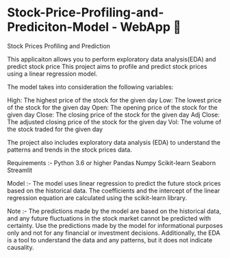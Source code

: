 # Stock-Price-Profiling-and-Prediciton-Model - WebApp 🎯

Stock Prices Profiling and Prediction

This applicaiton allows you to perform exploratory data analysis(EDA) and predict stock price
This project aims to profile and predict stock prices using a linear regression model. 

The model takes into consideration the following variables:

High: The highest price of the stock for the given day
Low: The lowest price of the stock for the given day
Open: The opening price of the stock for the given day
Close: The closing price of the stock for the given day
Adj Close: The adjusted closing price of the stock for the given day
Vol: The volume of the stock traded for the given day

The project also includes exploratory data analysis (EDA) to understand the patterns and trends in the stock prices data.

Requirements :-
Python 3.6 or higher
Pandas
Numpy
Scikit-learn
Seaborn
Streamlit

Model :-
The model uses linear regression to predict the future stock prices based on the historical data. The coefficients and the intercept of the linear regression equation are calculated using the scikit-learn library.

Note :-
The predictions made by the model are based on the historical data, and any future fluctuations in the stock market cannot be predicted with certainty. Use the predictions made by the model for informational purposes only and not for any financial or investment decisions. Additionally, the EDA is a tool to understand the data and any patterns, but it does not indicate causality.
